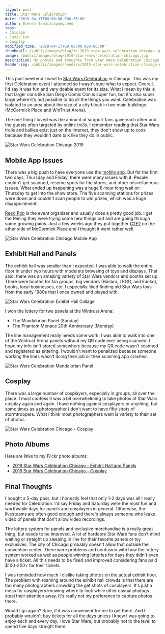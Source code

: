 ```yaml
---
layout: post
title: Star Wars Celebration
date: '2019-04-17T09:00:00.000-05:00'
author: Steven Suwatanapongched
tags:
- Chicago
- Comic Con
- Cosplay
modified_time: '2019-04-17T09:00:00.000-05:00'
thumbnail: /public/images/blog/tn_2019-star-wars-celebration-chicago.jpg
image: /public/images/blog/2019-star-wars-celebration-chicago.jpg
description: My photos and thoughts from Star Wars Celebration Chicago 2019.
header-img: /public/images/headers/2019-star-wars-celebration-chicago-wintrust-arena.jpg
---
```


This past weekend I went to [Star Wars Celebration](https://www.starwarscelebration.com/) in Chicago. This was my first Celebration event I attended so I wasn't sure what to expect. Overall, I'd say it was fun and very doable event for its size. What I mean by this is that larger cons like San Diego Comic Con is super fun, but it's also super large where it's not possible to do all the things you want. Celebration was isolated to an area about the size of a city block in two main buildings (McCormick Place and WinTrust Arena).

The one thing I loved was the amount of support fans gave each other and the guests often targeted by online trolls. I remember reading that Star Wars trolls and bullies exist just on the Internet, they don't show up to cons because they wouldn't dare talk like they do in public.

![Star Wars Celebration Chicago 2019](/public/images/blog/2019-star-wars-celebration-chicago.jpg)

## Mobile App Issues

There was a big push to have everyone use the [mobile app](https://www.starwarscelebration.com/Explore/Mobile-App/). But for the first two days, Thursday and Friday, there were many issues with it. People couldn't get scanned, reserve spots for the stores, and other miscellaneous issues. What ended up happening was a huge 8-hour long wait on Thursday to get into the show store. The five scanning stations for prizes were down and couldn't scan people to win prizes, which was a huge disappointment.

[Reed Pop](https://www.reedpop.com) is the event organizer and usually does a pretty good job. I get the feeling they were trying some new things out and are going through some growing pains. Just a few weeks ago they put together [C2E2](http://c2e2.com/) on the other side of McCormick Place and I thought it went rather well.

![Star Wars Celebration Chicago Mobile App](/public/images/blog/2019-star-wars-celebration-chicago-mobile-app.jpg)

## Exhibit Hall and Panels

The exhibit hall was smaller than I expected. I was able to walk the entire floor in under two hours with moderate browsing of toys and displays. That said, there was an amazing variety of Star Wars vendors and booths set up. There were booths for fan groups, big vendors (Hasbro, LEGO, and Funko), books, local businesses, etc. I especially liked finding old Star Wars toys from the early 1980s that I once owned and played with.

![Star Wars Celebration Exhibit Hall Collage](/public/images/blog/2019-star-wars-celebration-chicago-exhibit-hall-collage.jpg)

I won the lottery for two panels at the Wintrust Arena:

* The Mandalorian Panel (Sunday)
* The Phantom Menace 20th Anniversary (Monday)

The line management really needs some work. I was able to walk into one of the Wintrust Arena panels without my QR code ever being scanned. I hope my info isn't stored somewhere because my QR code wasn't scanned and registered as entering. I wouldn't want to penalized because someone working the lines wasn't doing their job or their scanning app crashed.

![Star Wars Celebration Mandalorian Panel](/public/images/blog/2019-star-wars-celebration-wintrust-mandalorian-panel-pano.jpg)

## Cosplay

There was a large number of cosplayers, especially in groups, all over the place. I must confess it was a bit overwhelming to take photos of Star Wars cosplay again and again. I have nothing against cosplayers or anything, but some times as a photographer I don't want to have fifty shots of stormtroopers. What I think most photographers want is variety to their set of photos.

![Star Wars Celebration Chicago - Cosplay](/public/images/blog/2019-star-wars-celebration-chicago-cosplay.jpg)

## Photo Albums

Here are links to my Flickr photo albums:

* [2019 Star Wars Celebration Chicago - Exhibit Hall and Panels](https://www.flickr.com/photos/sunpech/albums/72157708215650884)
* [2019 Star Wars Celebration Chicago - Cosplay](https://www.flickr.com/photos/sunpech/albums/72157690950300213)

## Final Thoughts

I bought a 5-day pass, but I honestly feel that only 1-2 days was all I really needed for Celebration. I'd say Friday and Saturday were the most fun and worthwhile days for panels and cosplayers in general. Otherwise, the livesteams are often good enough and there's always someone who leaks video of panels that don't allow video recordings.

The lottery system for panels and exclusive merchandise is a really great thing, but needs to be improved. A lot of hardcore Star Wars fans don't mind waiting or straight up sleeping in line for their favorite panels or toy exclusives. The city of Chicago probably doesn't allow that outside the convention center. There were problems and confusion with how the lottery system worked as well as people winning lotteries for days they didn't even have a ticket. All this needs to be fixed and improved considering fans paid $100-200+ for their tickets.

I was reminded how much I dislike taking photos on the actual exhibit floor. The problem with roaming around the exhibit hall crowds is that there are too many photographers crowding the get shots of cosplayers. It's just a mess for cosplayers knowing where to look while other casual photogs steal their attention away. It's really not my preference to capture photos there.

Would I go again? Sure, if it was convenient for me to get there. And I probably wouldn't buy tickets for all the days unless I knew I was going to enjoy each and every day. I love Star Wars, but probably not to the level to spend five days straight there.